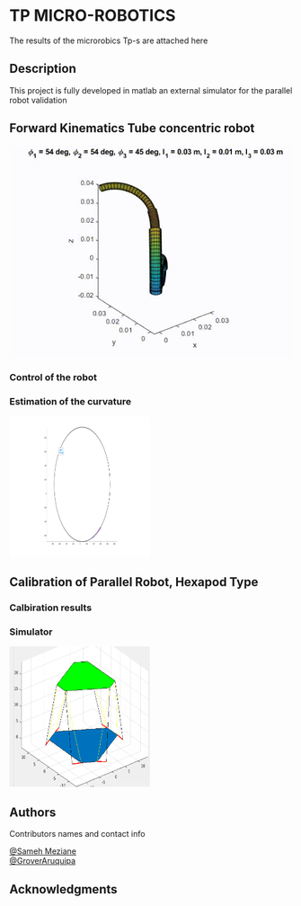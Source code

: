 # TP  MICRO-ROBOTICS

The results of the microrobics Tp-s are attached here
## Description

This project is fully developed in matlab an external simulator for the parallel robot validation

## Forward Kinematics Tube concentric robot 

![ezgif com-gif-maker](https://github.com/GroverAruquipa/Micro_robotics_TPs/blob/main/TP1/tube.gif)


### Control of the robot



### Estimation of the curvature

<img src="https://github.com/GroverAruquipa/Micro_robotics_TPs/blob/main/TP1/TP_11/curve1.jpg" width="250" height="250">

## Calibration of Parallel Robot, Hexapod Type

### Calbiration results


### Simulator

<img src="https://github.com/GroverAruquipa/Micro_robotics_TPs/blob/main/TP2/stewart_platformval.png" width="250" height="250">

## Authors

Contributors names and contact info


[@Sameh Meziane](https://groveraruquipa.github.io/)  
[@GroverAruquipa](https://groveraruquipa.github.io/)


## Acknowledgments


